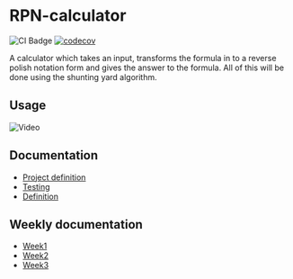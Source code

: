 # RPN-calculator
![CI Badge](https://github.com/KalleHahl/tiralabra/workflows/CI/badge.svg) [![codecov](https://codecov.io/gh/KalleHahl/tiralabra/branch/main/graph/badge.svg?token=D9XSGLPQI0)](https://codecov.io/gh/KalleHahl/tiralabra)

A calculator which takes an input, transforms the formula in to a reverse polish notation form and gives the answer to the formula. All of this will be done using the shunting yard algorithm.
## Usage
![Video](https://github.com/KalleHahl/tiralabra/blob/main/documentation/data/Screencast%20from%2010-02-23%2017_38_26.gif)
## Documentation
- [Project definition](https://github.com/KalleHahl/tiralabra/blob/main/documentation/definition.md)
- [Testing](https://github.com/KalleHahl/tiralabra/blob/main/documentation/testing.md)
- [Definition](https://github.com/KalleHahl/tiralabra/blob/main/documentation/implementation.md)
## Weekly documentation
- [Week1](https://github.com/KalleHahl/tiralabra/blob/main/documentation/week1.md)
- [Week2](https://github.com/KalleHahl/tiralabra/blob/main/documentation/week2.md)
- [Week3](https://github.com/KalleHahl/tiralabra/blob/main/documentation/week3.md)




